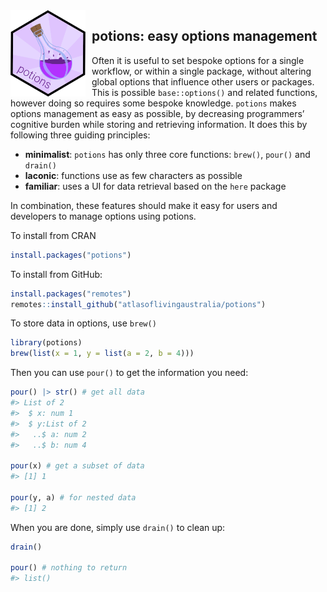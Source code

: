 
<!-- README.md is generated from README.Rmd. Please edit that file -->
<img src="man/figures/logo.png" align="left" style="margin: 0px 10px 0px 0px;" alt="" width="120"/>
<h2>
potions: easy options management
</h2>

Often it is useful to set bespoke options for a single workflow, or
within a single package, without altering global options that influence
other users or packages. This is possible `base::options()` and related
functions, however doing so requires some bespoke knowledge. `potions`
makes options management as easy as possible, by decreasing programmers’
cognitive burden while storing and retrieving information. It does this
by following three guiding principles:

- **minimalist**: `potions` has only three core functions: `brew()`,
  `pour()` and `drain()`
- **laconic**: functions use as few characters as possible
- **familiar**: uses a UI for data retrieval based on the `here` package

In combination, these features should make it easy for users and
developers to manage options using potions.

To install from CRAN

``` r
install.packages("potions")
```

To install from GitHub:

``` r
install.packages("remotes")
remotes::install_github("atlasoflivingaustralia/potions")
```

To store data in options, use `brew()`

``` r
library(potions)
brew(list(x = 1, y = list(a = 2, b = 4)))
```

Then you can use `pour()` to get the information you need:

``` r
pour() |> str() # get all data
#> List of 2
#>  $ x: num 1
#>  $ y:List of 2
#>   ..$ a: num 2
#>   ..$ b: num 4

pour(x) # get a subset of data
#> [1] 1

pour(y, a) # for nested data
#> [1] 2
```

When you are done, simply use `drain()` to clean up:

``` r
drain()

pour() # nothing to return
#> list()
```
